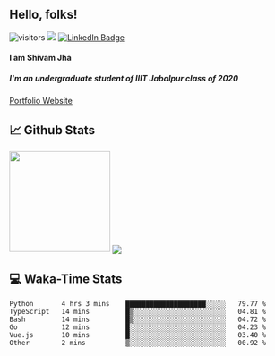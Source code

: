
## Hello, folks!

![visitors](https://visitor-badge.glitch.me/badge?page_id=${ShivamJhaa}.${ShivamJhaa})  <img src="https://img.shields.io/github/followers/ShivamJhaa?style=social">
[![LinkedIn Badge](https://img.shields.io/badge/LinkedIn-Profile-informational?style=flat&logo=linkedin&logoColor=white&color=0D76A8)](https://www.linkedin.com/in/shivam-jha-bb44a4200/)

#### **I am Shivam Jha**
##### I'm an undergraduate student of IIIT Jabalpur class of 2020

<a href="https://shivamjhaa.github.io/ShivamJha/" target="blank">Portfolio Website</a>

## 📈 Github Stats

<img height="180em" src="https://github-readme-stats.vercel.app/api?username=ShivamJhaa&show_icons=true&hide_border=true&&count_private=true&include_all_commits=true&theme=dark" />

<img align="center" src="https://github-readme-stats.vercel.app/api/top-langs/?username=ShivamJhaa&theme=dark" />

## 💻 Waka-Time Stats
<!--START_SECTION:waka-->

```text
Python       4 hrs 3 mins    ████████████████████░░░░░   79.77 %
TypeScript   14 mins         █▒░░░░░░░░░░░░░░░░░░░░░░░   04.81 %
Bash         14 mins         █▒░░░░░░░░░░░░░░░░░░░░░░░   04.72 %
Go           12 mins         █░░░░░░░░░░░░░░░░░░░░░░░░   04.23 %
Vue.js       10 mins         █░░░░░░░░░░░░░░░░░░░░░░░░   03.40 %
Other        2 mins          ▒░░░░░░░░░░░░░░░░░░░░░░░░   00.92 %
```

<!--END_SECTION:waka-->


<br>


<!---
ShivamJhaa/ShivamJhaa is a ✨ special ✨ repository because its `README.md` (this file) appears on your GitHub profile.
You can click the Preview link to take a look at your changes.
--->
